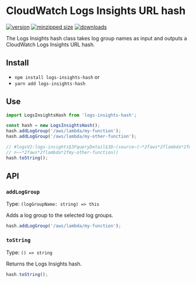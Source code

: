 # CloudWatch Logs Insights URL hash

[![version](https://img.shields.io/npm/v/logs-insights-hash.svg)](https://www.npmjs.com/package/logs-insights-hash)
[![minzipped size](https://img.shields.io/bundlephobia/minzip/logs-insights-hash.svg)](https://www.npmjs.com/package/logs-insights-hash)
[![downloads](https://img.shields.io/npm/dt/logs-insights-hash.svg)](https://www.npmjs.com/package/logs-insights-hash)

The Logs Insights hash class takes log group names as input and outputs a
CloudWatch Logs Insights URL hash.

## Install

- `npm install logs-insights-hash` or
- `yarn add logs-insights-hash`

## Use

```javascript
import LogsInsightsHash from 'logs-insights-hash';

const hash = new LogsInsightsHash();
hash.addLogGroup('/aws/lambda/my-function');
hash.addLogGroup('/aws/lambda/my-other-function');

// #logsV2:logs-insights$3FqueryDetail$3D~(source~(~*2faws*2flambda*2fmy-functio
// n~~*2faws*2flambda*2fmy-other-function))
hash.toString();
```

## API

### `addLogGroup`

Type: `(logGroupName: string) => this`

Adds a log group to the selected log groups.

```javascript
hash.addLogGroup('/aws/lambda/my-function');
```

### `toString`

Type: `() => string`

Returns the Logs Insights hash.

```javascript
hash.toString();
```
